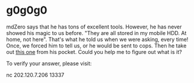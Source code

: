 # g0g0g0

mdZero says that he has tons of excellent tools. However, he has never showed his magic to us before. "They are all stored in my mobile HDD. At home, not here". That's what he told us when we were asking, every time! 
Once, we forced him to tell us, or he would be sent to cops. Then he take out [this one](https://github.com/GHAFRI/Writeups/blob/master/Reversing/0CTF%202018%20Quals/g0g0g0.tar.gz) from his pocket. Could you help me to figure out what is it?

To verify your answer, please visit: 

nc 202.120.7.206 13337


